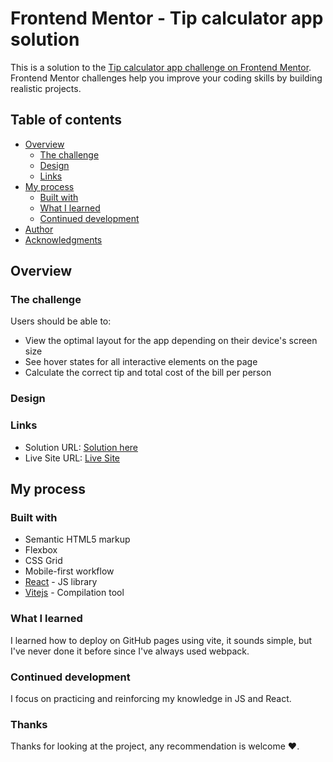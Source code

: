# Frontend Mentor - Tip calculator app solution

This is a solution to the [Tip calculator app challenge on Frontend Mentor](https://www.frontendmentor.io/challenges/tip-calculator-app-ugJNGbJUX). Frontend Mentor challenges help you improve your coding skills by building realistic projects.

## Table of contents

- [Overview](#overview)
  - [The challenge](#the-challenge)
  - [Design](#design)
  - [Links](#links)
- [My process](#my-process)
  - [Built with](#built-with)
  - [What I learned](#what-i-learned)
  - [Continued development](#continued-development)
- [Author](#author)
- [Acknowledgments](#acknowledgments)


## Overview

### The challenge

Users should be able to:

- View the optimal layout for the app depending on their device's screen size
- See hover states for all interactive elements on the page
- Calculate the correct tip and total cost of the bill per person

### Design

### Links

- Solution URL: [Solution here](https://your-solution-url.com)
- Live Site URL: [Live Site](https://rauljariasz.github.io/tip-calculator-app/)

## My process

### Built with

- Semantic HTML5 markup
- Flexbox
- CSS Grid
- Mobile-first workflow
- [React](https://reactjs.org/) - JS library
- [Vitejs](https://vitejs.dev/) - Compilation tool

### What I learned

I learned how to deploy on GitHub pages using vite, it sounds simple, but I've never done it before since I've always used webpack.

### Continued development

I focus on practicing and reinforcing my knowledge in JS and React.

### Thanks

Thanks for looking at the project, any recommendation is welcome ♥.

